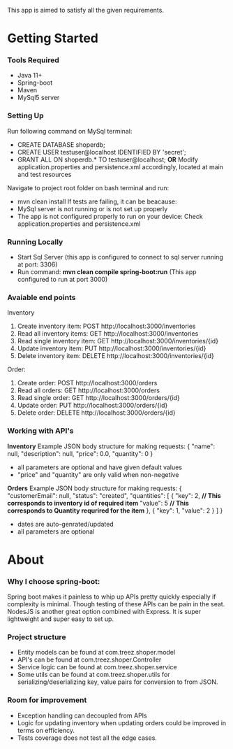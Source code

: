 This app is aimed to satisfy all the given requirements.

# Getting Started

### Tools Required
* Java 11+
* Spring-boot
* Maven
* MySql5 server

### Setting Up
Run following command on MySql terminal:
* CREATE DATABASE shoperdb;
* CREATE USER testuser@localhost IDENTIFIED BY 'secret';
* GRANT ALL ON shoperdb.* TO testuser@localhost;
**OR** Modify application.properties and persistence.xml accordingly, located at main and test resources

Navigate to project root folder on bash terminal and run:
* mvn clean install
If tests are failing, it can be beacause:
* MySql server is not running or is not set up properly
* The app is not configured properly to run on your device: Check application.properties and persistence.xml

### Running Locally
* Start Sql Server (this app is configured to connect to sql server running at port: 3306)
* Run command: **mvn clean compile spring-boot:run** (This app configured to run at port 3000)

### Avaiable end points
Inventory
1. Create inventory item: POST http://localhost:3000/inventories
2. Read all inventory items: GET http://localhost:3000/inventories
3. Read single inventory item: GET http://localhost:3000/inventories/{id}
4. Update inventory item: PUT http://localhost:3000/inventories/{id}
5. Delete inventory item: DELETE http://localhost:3000/inventories/{id}

Order:
1. Create order: POST http://localhost:3000/orders
2. Read all orders: GET http://localhost:3000/orders
3. Read single order: GET http://localhost:3000/orders/{id}
4. Update order: PUT http://localhost:3000/orders/{id}
5. Delete order: DELETE http://localhost:3000/orders/{id}

### Working with API's
**Inventory**
Example JSON body structure for making requests:
{
    "name": null,
    "description": null,
    "price": 0.0,
    "quantity": 0
}
* all parameters are optional and have given default values
* "price" and "quantity" are only valid when non-negetive

**Orders**
Example JSON body structure for making requests:
{
    "customerEmail": null,
    "status": "created",
    "quantities": [
        {
            "key": 2, **// This corresponds to inventory id of required item**
            "value": 5 **// This corresponds to Quantity requrired for the item**
        },
        {
            "key": 1, 
            "value": 2
        }
    ]
}
* dates are auto-genrated/updated
* all parameters are optional

# About

### Why I choose spring-boot:
Spring boot makes it painless to whip up APIs pretty quickly especially if complexity is minimal. Though testing of these APIs can be pain in the seat.
NodesJS is another great option combined with Express. It is super lightweight and super easy to set up.

### Project structure
* Entity models can be found at com.treez.shoper.model
* API's can be found at com.treez.shoper.Controller
* Service logic can be found at com.treez.shoper.service
* Some utils can be found at com.treez.shoper.utils for serializing/deserializing key, value pairs for conversion to from JSON.

### Room for improvement
* Exception handling can decoupled from APIs
* Logic for updating inventory when updating orders could be improved in terms on efficiency.
* Tests coverage does not test all the edge cases.

